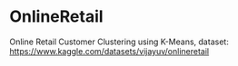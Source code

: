 # OnlineRetail
Online Retail Customer Clustering using K-Means, dataset: https://www.kaggle.com/datasets/vijayuv/onlineretail
